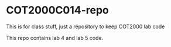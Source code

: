 # COT2000C014-repo
This is for class stuff, just a repository to keep COT2000 lab code

This repo contains lab 4 and lab 5 code.

